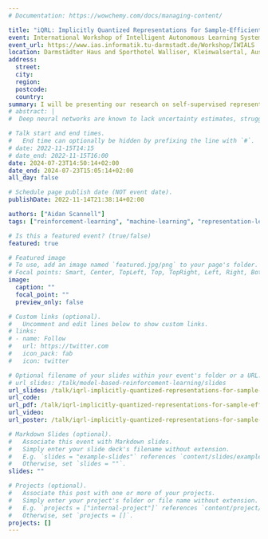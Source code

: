 ```yaml
---
# Documentation: https://wowchemy.com/docs/managing-content/

title: "iQRL: Implicitly Quantized Representations for Sample-Efficient Reinforcement Learning"
event: International Workshop of Intelligent Autonomous Learning Systems 2024
event_url: https://www.ias.informatik.tu-darmstadt.de/Workshop/IWIALS
location: Darmstädter Haus and Sporthotel Walliser, Kleinwalsertal, Austria
address:
  street:
  city:
  region:
  postcode:
  country:
summary: I will be presenting our research on self-supervised representation learning for reinforcement learning at the [International Workshop of Intelligent Autonomous Learning Systems 2024](https://www.ias.informatik.tu-darmstadt.de/Workshop/IWIALS).
# abstract: |
#  Deep neural networks are known to lack uncertainty estimates, struggle to incorporate new data, and suffer from catastrophic forgetting. In this talk, I'll present our method that attempts to mitigate these issues by converting neural networks from weight-space to a sparse Gaussian process, via the so-called dual parameters. This offers a compact and principled way of capturing uncertainty and enables us to incorporate new data without retraining whilst retaining predictive performance. I’ll demonstrate the proposed approach for quantifying uncertainty in supervised learning, maintaining an expressive functional representation for continual learning, and guiding exploration in model-based reinforcement learning.

# Talk start and end times.
#   End time can optionally be hidden by prefixing the line with `#`.
# date: 2022-11-15T14:15
# date_end: 2022-11-15T16:00
date: 2024-07-23T14:50:14+02:00
date_end: 2024-07-23T15:05:14+02:00
all_day: false

# Schedule page publish date (NOT event date).
publishDate: 2022-11-14T21:38:14+02:00

authors: ["Aidan Scannell"]
tags: ["reinforcement-learning", "machine-learning", "representation-learning", "self-supervised-learning"]

# Is this a featured event? (true/false)
featured: true

# Featured image
# To use, add an image named `featured.jpg/png` to your page's folder. 
# Focal points: Smart, Center, TopLeft, Top, TopRight, Left, Right, BottomLeft, Bottom, BottomRight.
image:
  caption: ""
  focal_point: ""
  preview_only: false

# Custom links (optional).
#   Uncomment and edit lines below to show custom links.
# links:
# - name: Follow
#   url: https://twitter.com
#   icon_pack: fab
#   icon: twitter

# Optional filename of your slides within your event's folder or a URL.
# url_slides: /talk/model-based-reinforcement-learning/slides
url_slides: /talk/iqrl-implicitly-quantized-representations-for-sample-efficient-reinforcement-learning/slides/index.html
url_code:
url_pdf: /talk/iqrl-implicitly-quantized-representations-for-sample-efficient-reinforcement-learning/slides.pdf
url_video: 
url_poster: /talk/iqrl-implicitly-quantized-representations-for-sample-efficient-reinforcement-learning/poster.pdf

# Markdown Slides (optional).
#   Associate this event with Markdown slides.
#   Simply enter your slide deck's filename without extension.
#   E.g. `slides = "example-slides"` references `content/slides/example-slides.md`.
#   Otherwise, set `slides = ""`.
slides: ""

# Projects (optional).
#   Associate this post with one or more of your projects.
#   Simply enter your project's folder or file name without extension.
#   E.g. `projects = ["internal-project"]` references `content/project/deep-learning/index.md`.
#   Otherwise, set `projects = []`.
projects: []
---
```

